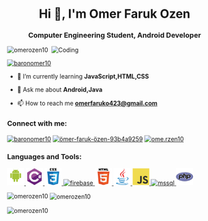 <h1 align="center">Hi 👋, I'm Omer Faruk Ozen</h1>
<h3 align="center">Computer Engineering Student, Android Developer</h3>

<img align="right" alt="Coding" width="400" src="https://media.tenor.com/Aw2-4sShkCUAAAAd/coding.gif">

<p align="left"> <img src="https://komarev.com/ghpvc/?username=omerozen10&label=Profile%20views&color=0e75b6&style=flat" alt="omerozen10" /> </p>

<p align="left"> <a href="https://twitter.com/baronomer10" target="blank"><img src="https://img.shields.io/twitter/follow/baronomer10?logo=twitter&style=for-the-badge" alt="baronomer10" /></a> </p>

- 🌱 I’m currently learning **JavaScript,HTML,CSS**

- 💬 Ask me about **Android,Java**

- 📫 How to reach me **omerfaruko423@gmail.com**

<h3 align="left">Connect with me:</h3>
<p align="left">
<a href="https://twitter.com/baronomer10" target="blank"><img align="center" src="https://raw.githubusercontent.com/rahuldkjain/github-profile-readme-generator/master/src/images/icons/Social/twitter.svg" alt="baronomer10" height="30" width="40" /></a>
<a href="https://linkedin.com/in/ömer-faruk-özen-93b4a9259" target="blank"><img align="center" src="https://raw.githubusercontent.com/rahuldkjain/github-profile-readme-generator/master/src/images/icons/Social/linked-in-alt.svg" alt="ömer-faruk-özen-93b4a9259" height="30" width="40" /></a>
<a href="https://instagram.com/ome.rzen10" target="blank"><img align="center" src="https://raw.githubusercontent.com/rahuldkjain/github-profile-readme-generator/master/src/images/icons/Social/instagram.svg" alt="ome.rzen10" height="30" width="40" /></a>
</p>

<h3 align="left">Languages and Tools:</h3>
<p align="left"> <a href="https://developer.android.com" target="_blank" rel="noreferrer"> <img src="https://raw.githubusercontent.com/devicons/devicon/master/icons/android/android-original-wordmark.svg" alt="android" width="40" height="40"/> </a> <a href="https://www.w3schools.com/cs/" target="_blank" rel="noreferrer"> <img src="https://raw.githubusercontent.com/devicons/devicon/master/icons/csharp/csharp-original.svg" alt="csharp" width="40" height="40"/> </a> <a href="https://www.w3schools.com/css/" target="_blank" rel="noreferrer"> <img src="https://raw.githubusercontent.com/devicons/devicon/master/icons/css3/css3-original-wordmark.svg" alt="css3" width="40" height="40"/> </a> <a href="https://firebase.google.com/" target="_blank" rel="noreferrer"> <img src="https://www.vectorlogo.zone/logos/firebase/firebase-icon.svg" alt="firebase" width="40" height="40"/> </a> <a href="https://www.w3.org/html/" target="_blank" rel="noreferrer"> <img src="https://raw.githubusercontent.com/devicons/devicon/master/icons/html5/html5-original-wordmark.svg" alt="html5" width="40" height="40"/> </a> <a href="https://www.java.com" target="_blank" rel="noreferrer"> <img src="https://raw.githubusercontent.com/devicons/devicon/master/icons/java/java-original.svg" alt="java" width="40" height="40"/> </a> <a href="https://developer.mozilla.org/en-US/docs/Web/JavaScript" target="_blank" rel="noreferrer"> <img src="https://raw.githubusercontent.com/devicons/devicon/master/icons/javascript/javascript-original.svg" alt="javascript" width="40" height="40"/> </a> <a href="https://www.microsoft.com/en-us/sql-server" target="_blank" rel="noreferrer"> <img src="https://www.svgrepo.com/show/303229/microsoft-sql-server-logo.svg" alt="mssql" width="40" height="40"/> </a> <a href="https://www.php.net" target="_blank" rel="noreferrer"> <img src="https://raw.githubusercontent.com/devicons/devicon/master/icons/php/php-original.svg" alt="php" width="40" height="40"/> </a> </p>

<p><img align="left" src="https://github-readme-stats.vercel.app/api/top-langs?username=omerozen10&show_icons=true&locale=en&layout=compact" alt="omerozen10" /></p>

<p>&nbsp;<img align="center" src="https://github-readme-stats.vercel.app/api?username=omerozen10&show_icons=true&locale=en" alt="omerozen10" /></p>

<p><img align="center" src="https://github-readme-streak-stats.herokuapp.com/?user=omerozen10&" alt="omerozen10" /></p>
